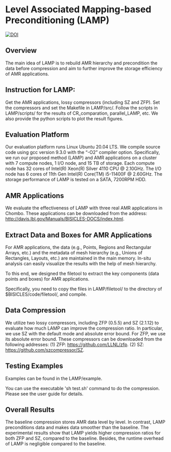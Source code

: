 # Level Associated Mapping-based Preconditioning (LAMP)
[![DOI](https://zenodo.org/badge/DOI/10.5281/zenodo.6459727.svg)](https://doi.org/10.5281/zenodo.6459727)
## Overview
The main idea of LAMP is to rebuild AMR hierarchy and precondition the data before compression and aim to further improve the storage efficiency of AMR applications.

## Instruction for LAMP:
Get the AMR applications, lossy compressors (including SZ and ZFP).
Set the compressors and set the Makefile in LAMP/src/.
Follow the scripts in LAMP/scripts/ for the results of CR_comparation, parallel_LAMP, etc.
We also provide the python scripts to plot the result figures.

## Evaluation Platform
Our evaluation platform runs Linux Ubuntu 20.04 LTS. We compile source code using gcc version 9.3.0 with the “-O2” compiler option. Specifically, we run our proposed method (LAMP) and AMR applications on a cluster with 7 compute nodes, 1 I/O node, and 15 TB of storage. Each compute node has 32 cores of Intel(R) Xeon(R) Silver 4110 CPU @ 2.10GHz. The I/O node has 6 cores of 11th Gen Intel(R) Core(TM) i5-11400F @ 2.60GHz. The storage performance of LAMP is tested on a SATA, 7200RPM HDD.

## AMR Applications
We evaluate the effectiveness of LAMP with three real AMR applications in Chombo. These applications can be downloaded from the address: http://davis.lbl.gov/Manuals/BISICLES-DOCS/index.html.

## Extract Data and Boxes for AMR Applications
For AMR applications, the data (e.g., Points, Regions and Rectangular Arrays, etc.) and the metadata of mesh hierarchy (e.g., Unions of Rectangles, Layouts, etc.) are maintained in the main memory. In-situ analysis can easily visualize the results with the help of mesh hierarchy.

To this end, we designed the filetool to extract the key components (data points and boxes) for AMR applications.

Specifically, you need to copy the files in LAMP/filetool/ to the directory of $BISICLES/code/filetool/, and compile.

## Data Compression
We utilize two lossy compressors, including ZFP (0.5.5) and SZ (2.1.12) to evaluate how much LAMP can improve the compression ratio. In particular, we use SZ with the default mode and absolute error bound. For ZFP, we use its absolute error bound. These compressors can be downloaded from the following addresses:
(1)	ZFP: https://github.com/LLNL/zfp.
(2)	SZ: https://github.com/szcompressor/SZ.

## Testing Examples
Examples can be found in the LAMP/example.

You can use the executable 'sh test.sh' command to do the compression. Please see the user guide for details.


## Overall Results
The baseline compression stores AMR data level by level. In contrast, LAMP preconditions data and makes data smoother than the baseline. The experimental results show that LAMP yields higher compression ratios for both ZFP and SZ, compared to the baseline. Besides, the runtime overhead of LAMP is negligible compared to the baseline.
